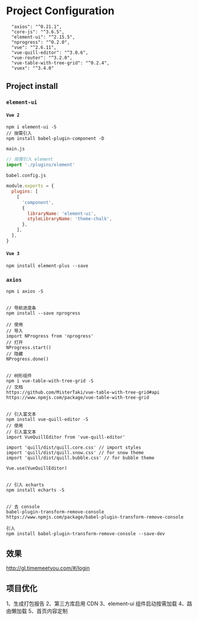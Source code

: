 <!--
 * @Descripttion:
 * @Author: SUI
 * @Date: 2022-05-11 09:44:32
 * @LastEditors: SUI
 * @LastEditTime: 2022-08-18 18:57:51
 * @FilePath: \Mall-system\z.md
-->

# Project Configuration

```
  "axios": "^0.21.1",
  "core-js": "^3.6.5",
  "element-ui": "^2.15.5",
  "nprogress": "^0.2.0",
  "vue": "^2.6.11",
  "vue-quill-editor": "^3.0.6",
  "vue-router": "^3.2.0",
  "vue-table-with-tree-grid": "^0.2.4",
  "vuex": "^3.4.0"
```

## Project install

### `element-ui`

#### `Vue 2`

```
npm i element-ui -S
// 按需引入
npm install babel-plugin-component -D
```

`main.js`

```javascript
// 按需引入 element
import './plugins/element'
```

`babel.config.js`

```javascript
module.exports = {
  plugins: [
    [
      'component',
      {
        libraryName: 'element-ui',
        styleLibraryName: 'theme-chalk',
      },
    ],
  ],
}
```

#### `Vue 3`

```
npm install element-plus --save
```

### `axios`

```
npm i axios -S


// 导航进度条
npm install --save nprogress

// 使用
// 导入
import NProgress from 'nprogress'
// 打开
NProgress.start()
// 隐藏
NProgress.done()


// 树形组件
npm i vue-table-with-tree-grid -S
// 文档
https://github.com/MisterTaki/vue-table-with-tree-grid#api
https://www.npmjs.com/package/vue-table-with-tree-grid


// 引入富文本
npm install vue-quill-editor -S
// 使用
// 引入富文本
import VueQuillEditor from 'vue-quill-editor'

import 'quill/dist/quill.core.css' // import styles
import 'quill/dist/quill.snow.css' // for snow theme
import 'quill/dist/quill.bubble.css' // for bubble theme

Vue.use(VueQuillEditor)


// 引入 echarts
npm install echarts -S


// 去 console
babel-plugin-transform-remove-console
https://www.npmjs.com/package/babel-plugin-transform-remove-console

引入
npm install babel-plugin-transform-remove-console --save-dev
```

## 效果

http://gl.timemeetyou.com/#/login

## 项目优化

1、生成打包报告
2、第三方库启用 CDN
3、element-ui 组件启动按需加载
4、路由懒加载
5、首页内容定制
